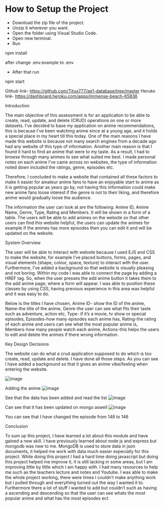 # How to Setup the Project 
- Download the zip file of the project.
- Unzip it wherever you want.
- Open the folder using Visual Studio Code.
- Open new terminal.
- Run 

npm install

after change .env.example to .env 

- After that run 

npm start


Github link- https://github.com/Titus777/ae1-database/tree/master
Heruko link- https://dashboard.heroku.com/apps/immense-beach-65836

Introduction

The main objective of this assessment is for an application to be able to create, read, update, and delete (CRUD) operations on one or more datasets. I’ve decided to base my application on anime recommendations, this is because I’ve been watching anime since at a young age, and it holds a special place in my heart till this today. One of the main reasons I have made this website is because not many search engines from a decade ago had any website of this type of information. Another main reason is that I found it hard to find an anime that were to my taste. As a result, I had to browse through many animes to see what suited me best. I made personal notes on each anime I’ve came across on websites, the type of information noted down included the ratings, genre, episodes etc.

 Therefore, I concluded to make a website that contained all these factors to make it easier for amateur anime fans to have an enjoyable start to anime as it is getting popular as years go by, not having this information could make new anime fans loose interest if the genre is not to their liking, and therefore anime would gradually loose the audience. 

The information the user can look at are the following: Anime ID, Anime Name, Genre, Type, Rating and Members. It will be shown in a form of a table. The users will be able to add animes on the website so that other users can find this website helpful, the users can update the animes for example if the animes has more episodes then you can edit it and will be updated on the website.


System Overview

The user will be able to interact with website because I used EJS and CSS to make the website, for example I’ve placed buttons, forms, pages, and visual elements (shape, colour, space, texture) to interact with the user. Furthermore, I’ve added a background so that website is visually pleasing and not boring. Within my code I was able to connect the page by adding a HREF tag. So, when the user presses the add anime button it takes them to the add anime page, where a form will appear. I was able to position these classes by using CSS, having previous experience in this area was helpful and it was easy to do. 

Below is the titles I have chosen,
Anime ID- show the ID of the anime,
Name-the title of the anime,
Genre-the user can see what fits their taste such as adventure, action etc,
Type- if it’s a movie, tv show or special episodes,
Episodes-how many episodes each anime has,
Rating-the rating of each anime and users can see what the most popular anime is,
Members-how many people watch each anime,
Actions-this helps the users to edit and delete the animes if there wrong information.


Key Design Decisions

The website can do what a crud application supposed to do which is too create, read, update and delete. I have done all those steps. 
As you can see I have added a background so that it gives an anime vibe/feeling when entering the website.




 ![image](https://user-images.githubusercontent.com/72074715/150546580-f4e917bb-6369-4f93-981f-4ffe0960a68f.png)

Adding the anime
 ![image](https://user-images.githubusercontent.com/72074715/150546606-d452ebd2-7049-45da-b7f2-77cd6c302abc.png)

See that the data has been added and read the list 
 ![image](https://user-images.githubusercontent.com/72074715/150546645-aa47b663-66b1-4ada-858d-f23e73832367.png)

Can see that it has been updated on mongo aswell
 ![image](https://user-images.githubusercontent.com/72074715/150546667-aaa28ead-7793-4d93-a611-8b7f02d84af3.png)

You can see that I have changed the episode from 148 to 146







Conclusion 

To sum up this project, I have learned a lot about this module and have gained a new skill. I have previously learned about node js and express but mongodb was new to me. MongoDB is used to store data in json documents, it helped me work with data much easier especially for this project. While doing this project I had a hard time doing javascript but doing this project helped me improve it, it is still lacking in some areas, but I am improving little by little which I am happy with. I had many resources to help me such as the teachers lecture and notes and Youtube. I was able to make the whole project working, there were times I couldn’t make anything work but I pulled through and everything turned out the way I wanted it to. Furthermore there a lot of stuff I wanted to add but couldn’t such as having a ascending and descending so that the user can see whats the most popular anime and what has the most episodes ect.


